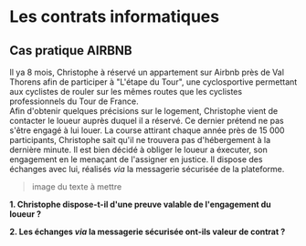 # Les contrats informatiques
## Cas pratique AIRBNB

Il ya 8 mois, Christophe à réservé un appartement sur Airbnb près de Val Thorens afin de participer à "L'étape du Tour", une cyclosportive permettant 
aux cyclistes de rouler sur les mêmes routes que les cyclistes professionnels du Tour de France.  
Afin d'obtenir quelques précisions sur le logement, Christophe vient de contacter le loueur auprès duquel il a réservé. Ce dernier prétend ne pas 
s'être engagé à lui louer. La course attirant chaque année près de 15 000 participants, Christophe sait qu'il ne trouvera pas d'hébergement à la 
dernière minute. Il est bien décidé à obliger le loueur a éxecuter, son engagement en le menaçant de l'assigner en justice. Il dispose des échanges 
avec lui, réalisés *via* la messagerie sécurisée de la plateforme.

> image du texte à mettre

**1. Christophe dispose-t-il d'une preuve valable de l'engagement du loueur ?**

**2. Les échanges *****via***** la messagerie sécurisée ont-ils valeur de contrat ?**

